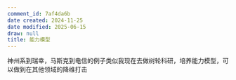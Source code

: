 ```yaml
---
comment_id: 7af4da6b
date created: 2024-11-25
date modified: 2025-06-15
draw: null
title: 能力模型
---
```

神州系到瑞幸，马斯克到电信的例子类似我现在去做树轮科研，培养能力模型，可以做到在其他领域的降维打击
